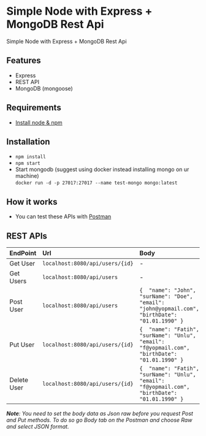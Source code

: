 #  Simple Node with Express + MongoDB Rest Api

Simple Node with Express + MongoDB Rest Api

## Features

- Express
- REST API
- MongoDB (mongoose)

## Requirements

- [Install node & npm](https://nodejs.org/en/)

## Installation

- `npm install`
- `npm start`
- Start mongodb (suggest using docker instead installing mongo on ur machine)\
`docker run -d -p 27017:27017 --name test-mongo mongo:latest`


## How it works
- You can test these APIs with [Postman](https://www.postman.com/)

## REST APIs

| EndPoint      | Url                   | Body  |
|:------------- |:------------- | :----- |
| Get User       | `localhost:8080/api/users/{id}`| - |
| Get Users      | `localhost:8080/api/users`     | - |
| Post User      | `localhost:8080/api/users`     |  `{  "name": "John", "surName": "Doe", "email": "john@yopmail.com", "birthDate": "01.01.1990" }` |
| Put User       |`localhost:8080/api/users/{id}` |  `{  "name": "Fatih", "surName": "Unlu", "email": "f@yopmail.com", "birthDate": "01.01.1990" }` |
| Delete User    |`localhost:8080/api/users/{id}` |  `{  "name": "Fatih", "surName": "Unlu", "email": "f@yopmail.com", "birthDate": "01.01.1990" }`  |

*<b>Note</b>: You need to set the body data as Json raw before you request Post and Put methods. To do so go Body tab on the Postman and choose Raw and select JSON format.*



